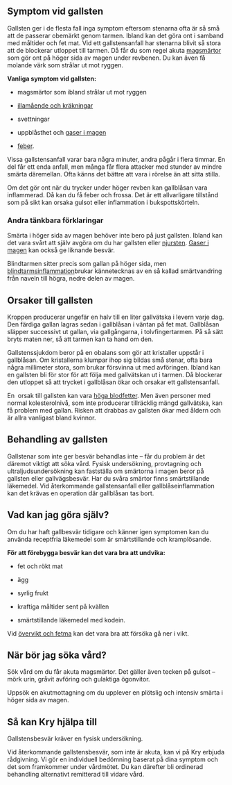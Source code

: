 Symptom vid gallsten
--------------------

Gallsten ger i de flesta fall inga symptom eftersom stenarna ofta är så små att de passerar obemärkt genom tarmen. Ibland kan det göra ont i samband med måltider och fet mat. Vid ett gallstensanfall har stenarna blivit så stora att de blockerar utloppet till tarmen. Då får du som regel akuta [magsmärtor](https://www.kry.se/fakta/ont-i-magen/ "magsmartor") som gör ont på höger sida av magen under revbenen. Du kan även få molande värk som strålar ut mot ryggen.

**Vanliga symptom vid gallsten:**

*   magsmärtor som ibland strålar ut mot ryggen
    
*   [illamående och kräkningar](https://www.kry.se/fakta/illamaende/ "illamaende-och-krakningar")
    
*   svettningar
    
*   uppblåsthet och [gaser i magen](https://www.kry.se/fakta/gaser-i-magen/ "gaser-i-magen")
    
*   [feber](https://www.kry.se/fakta/feber/ "feber").
    

Vissa gallstensanfall varar bara några minuter, andra pågår i flera timmar. En del får ett enda anfall, men många får flera attacker med stunder av mindre smärta däremellan. Ofta känns det bättre att vara i rörelse än att sitta stilla.

Om det gör ont när du trycker under höger revben kan gallblåsan vara inflammerad. Då kan du få feber och frossa. Det är ett allvarligare tillstånd som på sikt kan orsaka gulsot eller inflammation i bukspottskörteln.

### Andra tänkbara förklaringar

Smärta i höger sida av magen behöver inte bero på just gallsten. Ibland kan det vara svårt att själv avgöra om du har gallsten eller [njursten](https://www.kry.se/fakta/urologi/njursten/ "njursten"). [Gaser i magen](https://www.kry.se/fakta/fragor-och-svar/gaser-i-magen/ "gaser-i-magen") kan också ge liknande besvär.

Blindtarmen sitter precis som gallan på höger sida, men [blindtarmsinflammation](https://www.kry.se/fakta/mage-och-tarm/blindtarmsinflammation/ "blindtarmsinflammation")brukar kännetecknas av en så kallad smärtvandring från naveln till högra, nedre delen av magen.

Orsaker till gallsten
---------------------

Kroppen producerar ungefär en halv till en liter gallvätska i levern varje dag. Den färdiga gallan lagras sedan i gallblåsan i väntan på fet mat. Gallblåsan släpper successivt ut gallan, via gallgångarna, i tolvfingertarmen. På så sätt bryts maten ner, så att tarmen kan ta hand om den.

Gallstenssjukdom beror på en obalans som gör att kristaller uppstår i gallblåsan. Om kristallerna klumpar ihop sig bildas små stenar, ofta bara några millimeter stora, som brukar försvinna ut med avföringen. Ibland kan en gallsten bli för stor för att följa med gallvätskan ut i tarmen. Då blockerar den utloppet så att trycket i gallblåsan ökar och orsakar ett gallstensanfall.

En  orsak till gallsten kan vara [höga blodfetter](https://www.kry.se/fakta/hjart-och-karlsjukdomar/hoga-blodfetter/ "hoga-blodfetter"). Men även personer med normal kolesterolnivå, som inte producerar tillräcklig mängd gallvätska, kan få problem med gallan. Risken att drabbas av gallsten ökar med åldern och är allra vanligast bland kvinnor.

Behandling av gallsten
----------------------

Gallstenar som inte ger besvär behandlas inte – får du problem är det däremot viktigt att söka vård. Fysisk undersökning, provtagning och ultraljudsundersökning kan fastställa om smärtorna i magen beror på gallsten eller gallvägsbesvär. Har du svåra smärtor finns smärtstillande läkemedel. Vid återkommande gallstensanfall eller gallblåseinflammation kan det krävas en operation där gallblåsan tas bort.

Vad kan jag göra själv?
-----------------------

Om du har haft gallbesvär tidigare och känner igen symptomen kan du använda receptfria läkemedel som är smärtstillande och kramplösande.

**För att förebygga besvär kan det vara bra att undvika:**

*   fet och rökt mat
    
*   ägg
    
*   syrlig frukt
    
*   kraftiga måltider sent på kvällen
    
*   smärtstillande läkemedel med kodein.
    

Vid [övervikt och fetma](https://www.kry.se/fakta/overvikt-och-fetma/ "overvikt-och-fetma") kan det vara bra att försöka gå ner i vikt.

När bör jag söka vård?
----------------------

Sök vård om du får akuta magsmärtor. Det gäller även tecken på gulsot – mörk urin, gråvit avföring och gulaktiga ögonvitor.

Uppsök en akutmottagning om du upplever en plötslig och intensiv smärta i höger sida av magen.

Så kan Kry hjälpa till
----------------------

Gallstensbesvär kräver en fysisk undersökning.

Vid återkommande gallstensbesvär, som inte är akuta, kan vi på Kry erbjuda rådgivning. Vi gör en individuell bedömning baserat på dina symptom och det som framkommer under vårdmötet. Du kan därefter bli ordinerad behandling alternativt remitterad till vidare vård.
